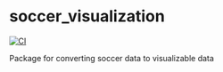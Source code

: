 # soccer_visualization

[![CI](https://github.com/ijnek/soccer_visualization/actions/workflows/main.yml/badge.svg)](https://github.com/ijnek/soccer_visualization/actions/workflows/main.yml)

Package for converting soccer data to visualizable data
